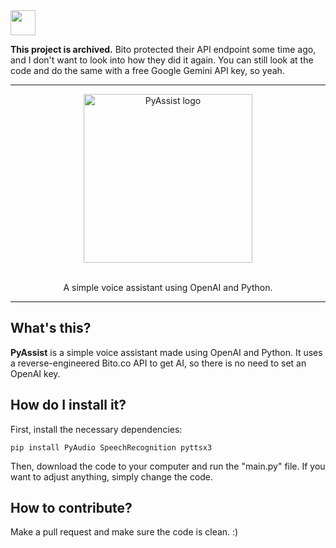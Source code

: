 <img src="https://em-content.zobj.net/source/apple/354/construction_1f6a7.png" width="40">

**This project is archived.** Bito protected their API endpoint some time ago, and I don't want to look into how they did it again. You can still look at the code and do the same with a free Google Gemini API key, so yeah.

***



<div align="center">
<img src="https://user-images.githubusercontent.com/70700766/227784189-308f8fab-c43c-457e-88ed-f8c849eafa5a.png" alt="PyAssist logo" width="270">
<br><br>
<p>A simple voice assistant using OpenAI and Python.</p>
</div>

***

## What's this?
**PyAssist** is a simple voice assistant made using OpenAI and Python.
It uses a reverse-engineered Bito.co API to get AI, so there is no need to set an OpenAI key.

## How do I install it?
First, install the necessary dependencies:
```
pip install PyAudio SpeechRecognition pyttsx3
```
Then, download the code to your computer and run the "main.py" file.
If you want to adjust anything, simply change the code.

## How to contribute?
Make a pull request and make sure the code is clean. :)
